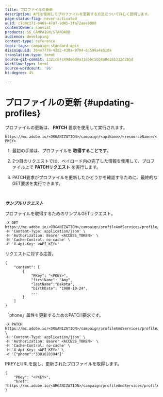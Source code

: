 ```yaml
---
title: プロファイルの更新
description: APIを使用してプロファイルを更新する方法について詳しく説明します。
page-status-flag: never-activated
uuid: c7b9c171-0409-4707-9d45-3fa72aee8008
contentOwner: sauviat
products: SG_CAMPAIGN/STANDARD
audience: developing
content-type: reference
topic-tags: campaign-standard-apis
discoiquuid: 304e7779-42d2-430a-9704-8c599a4eb1da
translation-type: tm+mt
source-git-commit: 1321c84c49de6d9a318bbc5bb8a0e28b332d2b5d
workflow-type: tm+mt
source-wordcount: '96'
ht-degree: 4%

---
```



# プロファイルの更新 {#updating-profiles}

プロファイルの更新は、 **PATCH** 要求を使用して実行されます。

`https://mc.adobe.io/<ORGANIZATION>/campaign/<apiName>/<resourceName>/<PKEY>`

1. 最初の手順は、プロファイルを **取得することです**。

1. 2つ目のリクエストでは、ペイロード内の完了した情報を使用して、プロファイル上で **PATCHリクエスト** を実行します。

1. PATCH要求がプロファイルを更新したかどうかを確認するために、最終的なGET要求を実行できます。

<br/>

***サンプルリクエスト***

プロファイルを取得するためのサンプルGETリクエスト。

```
-X GET https://mc.adobe.io/<ORGANIZATION>/campaign/profileAndServices/profile/<PKEY>\
-H 'Content-Type: application/json' \
-H 'Authorization: Bearer <ACCESS_TOKEN>' \
-H 'Cache-Control: no-cache' \
-H 'X-Api-Key: <API_KEY>'
```

リクエストに対する応答。

```
{
    "content": [
        {
            "PKey": "<PKEY>",
            "firstName": "Amy",
            "lastName":"Dakota",
            "birthDate": "1980-10-24",
            ...
        }
    ]
}
```

「phone」属性を更新するためのPATCH要求です。

```
-X PATCH https://mc.adobe.io/<ORGANIZATION>/campaign/profileAndServices/profile/<PKEY> \
-H 'Content-Type: application/json' \
-H 'Authorization: Bearer <ACCESS_TOKEN>' \
-H 'Cache-Control: no-cache' \
-H 'X-Api-Key: <API_KEY>' \
-d '{"phone":"3301020304"}'
```

PKEYとURLを返し、更新されたプロファイルを取得します。

```
{
    "PKey": "<PKEY>",
    "href": "https://mc.adobe.io/<ORGANIZATION>/campaign/profileAndServices/profile/@2v1dr3ZKJveMDhAdh0MPnh9hNQQ93qb7AW6BNVVKknjwXvTZRBAgUqz1SNcB4ZndgjqOofx3BwBZYBftlmObISoM3rs"
}
```
